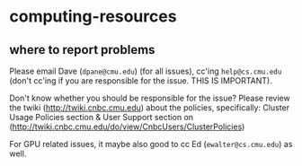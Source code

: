 # computing-resources

## where to report problems

Please email Dave (`dpane@cmu.edu`) (for all issues), cc'ing `help@cs.cmu.edu` (don't cc'ing if you are responsible for the issue. THIS IS IMPORTANT).

Don't know whether you should be responsible for the issue? 
Please review the twiki (<http://twiki.cnbc.cmu.edu>) about the policies, specifically:
Cluster Usage Policies section & User Support section on (<http://twiki.cnbc.cmu.edu/do/view/CnbcUsers/ClusterPolicies>)  

For GPU related issues, it maybe also good to cc Ed (`ewalter@cs.cmu.edu`) as well.
